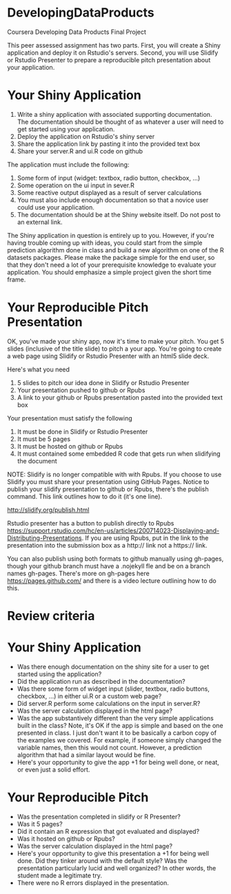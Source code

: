 # DevelopingDataProducts
Coursera Developing Data Products Final Project

This peer assessed assignment has two parts. First, you will create a Shiny application and deploy it on Rstudio's servers. Second, you will use Slidify or Rstudio Presenter to prepare a reproducible pitch presentation about your application.

# Your Shiny Application

1. Write a shiny application with associated supporting documentation. The documentation should be thought of as whatever a user will need to get started using your application.
2. Deploy the application on Rstudio's shiny server
3. Share the application link by pasting it into the provided text box
4. Share your server.R and ui.R code on github

The application must include the following:

1. Some form of input (widget: textbox, radio button, checkbox, ...)
2. Some operation on the ui input in sever.R
3. Some reactive output displayed as a result of server calculations
4. You must also include enough documentation so that a novice user could use your application.
5. The documentation should be at the Shiny website itself. Do not post to an external link.

The Shiny application in question is entirely up to you. However, if you're having trouble coming up with ideas, you could start from the simple prediction algorithm done in class and build a new algorithm on one of the R datasets packages. Please make the package simple for the end user, so that they don't need a lot of your prerequisite knowledge to evaluate your application. You should emphasize a simple project given the short time frame.

# Your Reproducible Pitch Presentation

OK, you've made your shiny app, now it's time to make your pitch. You get 5 slides (inclusive of the title slide) to pitch a your app. You're going to create a web page using Slidify or Rstudio Presenter with an html5 slide deck.

Here's what you need

1. 5 slides to pitch our idea done in Slidify or Rstudio Presenter
2. Your presentation pushed to github or Rpubs
3. A link to your github or Rpubs presentation pasted into the provided text box

Your presentation must satisfy the following

1. It must be done in Slidify or Rstudio Presenter
2. It must be 5 pages
3. It must be hosted on github or Rpubs
4. It must contained some embedded R code that gets run when slidifying the document

NOTE: Slidify is no longer compatible with with Rpubs. If you choose to use Slidify you must share your presentation using GitHub Pages.
Notice to publish your slidify presentation to github or Rpubs, there's the publish command. This link outlines how to do it (it's one line). 

http://slidify.org/publish.html

Rstudio presenter has a button to publish directly to Rpubs https://support.rstudio.com/hc/en-us/articles/200714023-Displaying-and-Distributing-Presentations. If you are using Rpubs, put in the link to the presentation into the submission box as a http:// link not a https:// link.

You can also publish using both formats to github manually using gh-pages, though your github branch must have a .nojekyll fle and be on a branch names gh-pages. There's more on gh-pages here https://pages.github.com/ and there is a video lecture outlining how to do this.

# Review criteria
 
# Your Shiny Application

- Was there enough documentation on the shiny site for a user to get started using the application?
- Did the application run as described in the documentation?
- Was there some form of widget input (slider, textbox, radio buttons, checkbox, ...) in either ui.R or a custom web page?
- Did server.R perform some calculations on the input in server.R?
- Was the server calculation displayed in the html page?
- Was the app substantively different than the very simple applications built in the class? Note, it's OK if the app is simple and based on the one presented in class. I just don't want it to be basically a carbon copy of the examples we covered. For example, if someone simply changed the variable names, then this would not count. However, a prediction algorithm that had a similar layout would be fine.
- Here's your opportunity to give the app +1 for being well done, or neat, or even just a solid effort.

# Your Reproducible Pitch

- Was the presentation completed in slidify or R Presenter?
- Was it 5 pages?
- Did it contain an R expression that got evaluated and displayed?
- Was it hosted on github or Rpubs?
- Was the server calculation displayed in the html page?
- Here's your opportunity to give this presentation a +1 for being well done. Did they tinker around with the default style? Was the presentation particularly lucid and well organized? In other words, the student made a legitimate try.
- There were no R errors displayed in the presentation.
